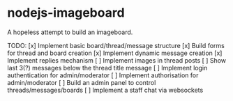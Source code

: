# nodejs-imageboard

A hopeless attempt to build an imageboard.

TODO:
[x] Implement basic board/thread/message structure
[x] Build forms for thread and board creation
[x] Implement dynamic message creation
[x] Implement replies mechanism
[ ] Implement images in thread posts
[ ] Show last 3(?) messages below the thread title message
[ ] Implement login authentication for admin/moderator
[ ] Implement authorisation for admin/moderator
[ ] Build an admin panel to control threads/messages/boards
[ ] Implement a staff chat via websockets
